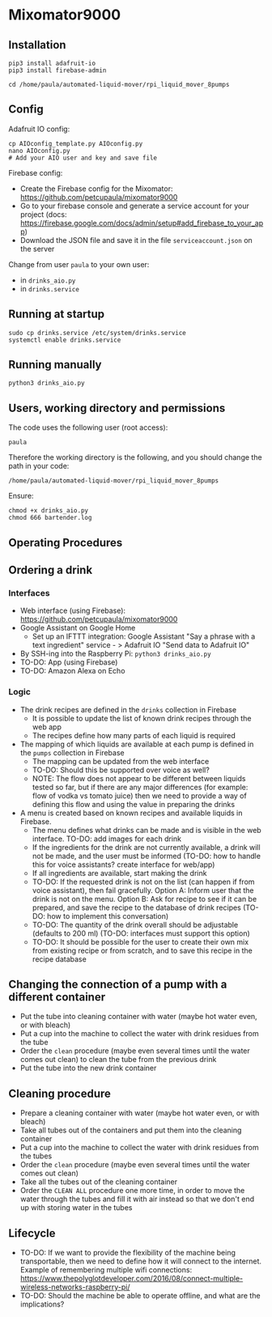 # Mixomator9000

## Installation

```
pip3 install adafruit-io
pip3 install firebase-admin

cd /home/paula/automated-liquid-mover/rpi_liquid_mover_8pumps
```

## Config

Adafruit IO config:

```
cp AIOconfig_template.py AIOconfig.py
nano AIOconfig.py
# Add your AIO user and key and save file
```

Firebase config:

* Create the Firebase config for the Mixomator: https://github.com/petcupaula/mixomator9000
* Go to your firebase console and generate a service account for your project (docs: https://firebase.google.com/docs/admin/setup#add_firebase_to_your_app)
* Download the JSON file and save it in the file `serviceaccount.json` on the server

Change from user `paula` to your own user:
* in `drinks_aio.py`
* in `drinks.service`


## Running at startup

```
sudo cp drinks.service /etc/system/drinks.service
systemctl enable drinks.service
```

## Running manually

```
python3 drinks_aio.py
```

## Users, working directory and permissions

The code uses the following user (root access):
```
paula
```

Therefore the working directory is the following, and you should change the path in your code:
```
/home/paula/automated-liquid-mover/rpi_liquid_mover_8pumps
```

Ensure:
```
chmod +x drinks_aio.py
chmod 666 bartender.log
```

## Operating Procedures

## Ordering a drink

### Interfaces

* Web interface (using Firebase): https://github.com/petcupaula/mixomator9000
* Google Assistant on Google Home
   * Set up an IFTTT integration: Google Assistant "Say a phrase with a text ingredient" service - > Adafruit IO "Send data to Adafruit IO"
* By SSH-ing into the Raspberry Pi: `python3 drinks_aio.py`   
* TO-DO: App (using Firebase)
* TO-DO: Amazon Alexa on Echo


### Logic

* The drink recipes are defined in the `drinks` collection in Firebase
    * It is possible to update the list of known drink recipes through the web app
    * The recipes define how many parts of each liquid is required
* The mapping of which liquids are available at each pump is defined in the `pumps` collection in Firebase
    * The mapping can be updated from the web interface
    * TO-DO: Should this be supported over voice as well?
    * NOTE: The flow does not appear to be different between liquids tested so far, but if there are any major differences (for example: flow of vodka vs tomato juice) then we need to provide a way of defining this flow and using the value in preparing the drinks
* A menu is created based on known recipes and available liquids in Firebase. 
    * The menu defines what drinks can be made and is visible in the web interface. TO-DO: add images for each drink
    * If the ingredients for the drink are not currently available, a drink will not be made, and the user must be informed (TO-DO: how to handle this for voice assistants? create interface for web/app)
    * If all ingredients are available, start making the drink
    * TO-DO: If the requested drink is not on the list (can happen if from voice assistant), then fail gracefully. Option A: Inform user that the drink is not on the menu. Option B: Ask for recipe to see if it can be prepared, and save the recipe to the database of drink recipes (TO-DO: how to implement this conversation)
    * TO-DO: The quantity of the drink overall should be adjustable (defaults to 200 ml) (TO-DO: interfaces must support this option)
    * TO-DO: It should be possible for the user to create their own mix from existing recipe or from scratch, and to save this recipe in the recipe database

## Changing the connection of a pump with a different container

* Put the tube into cleaning container with water (maybe hot water even, or with bleach)
* Put a cup into the machine to collect the water with drink residues from the tube
* Order the `clean` procedure (maybe even several times until the water comes out clean) to clean the tube from the previous drink
* Put the tube into the new drink container 

## Cleaning procedure

* Prepare a cleaning container with water (maybe hot water even, or with bleach)
* Take all tubes out of the containers and put them into the cleaning container
* Put a cup into the machine to collect the water with drink residues from the tubes
* Order the `clean` procedure (maybe even several times until the water comes out clean)
* Take all the tubes out of the cleaning container
* Order the `CLEAN ALL` procedure one more time, in order to move the water through the tubes and fill it with air instead so that we don't end up with storing water in the tubes

## Lifecycle

* TO-DO: If we want to provide the flexibility of the machine being transportable, then we need to define how it will connect to the internet. Example of remembering multiple wifi connections: https://www.thepolyglotdeveloper.com/2016/08/connect-multiple-wireless-networks-raspberry-pi/ 
* TO-DO: Should the machine be able to operate offline, and what are the implications?
